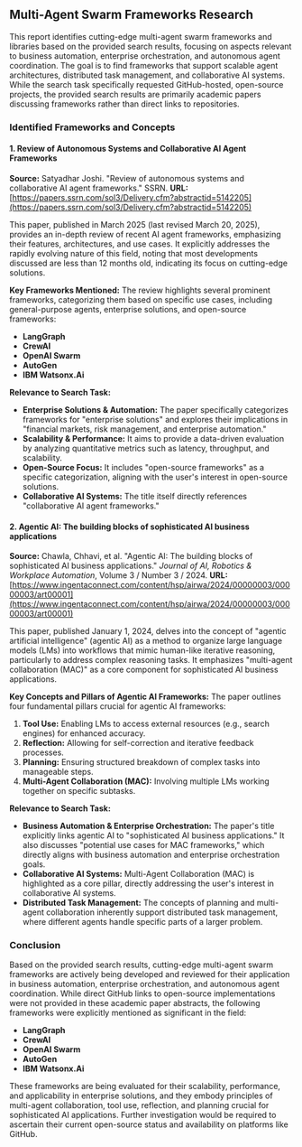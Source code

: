 ## Multi-Agent Swarm Frameworks Research

This report identifies cutting-edge multi-agent swarm frameworks and libraries based on the provided search results, focusing on aspects relevant to business automation, enterprise orchestration, and autonomous agent coordination. The goal is to find frameworks that support scalable agent architectures, distributed task management, and collaborative AI systems. While the search task specifically requested GitHub-hosted, open-source projects, the provided search results are primarily academic papers discussing frameworks rather than direct links to repositories.

### Identified Frameworks and Concepts

#### 1. Review of Autonomous Systems and Collaborative AI Agent Frameworks

**Source:** Satyadhar Joshi. "Review of autonomous systems and collaborative AI agent frameworks." SSRN.
**URL:** [https://papers.ssrn.com/sol3/Delivery.cfm?abstractid=5142205](https://papers.ssrn.com/sol3/Delivery.cfm?abstractid=5142205)

This paper, published in March 2025 (last revised March 20, 2025), provides an in-depth review of recent AI agent frameworks, emphasizing their features, architectures, and use cases. It explicitly addresses the rapidly evolving nature of this field, noting that most developments discussed are less than 12 months old, indicating its focus on cutting-edge solutions.

**Key Frameworks Mentioned:**
The review highlights several prominent frameworks, categorizing them based on specific use cases, including general-purpose agents, enterprise solutions, and open-source frameworks:
*   **LangGraph**
*   **CrewAI**
*   **OpenAI Swarm**
*   **AutoGen**
*   **IBM Watsonx.Ai**

**Relevance to Search Task:**
*   **Enterprise Solutions & Automation:** The paper specifically categorizes frameworks for "enterprise solutions" and explores their implications in "financial markets, risk management, and enterprise automation."
*   **Scalability & Performance:** It aims to provide a data-driven evaluation by analyzing quantitative metrics such as latency, throughput, and scalability.
*   **Open-Source Focus:** It includes "open-source frameworks" as a specific categorization, aligning with the user's interest in open-source solutions.
*   **Collaborative AI Systems:** The title itself directly references "collaborative AI agent frameworks."

#### 2. Agentic AI: The building blocks of sophisticated AI business applications

**Source:** Chawla, Chhavi, et al. "Agentic AI: The building blocks of sophisticated AI business applications." *Journal of AI, Robotics & Workplace Automation*, Volume 3 / Number 3 / 2024.
**URL:** [https://www.ingentaconnect.com/content/hsp/airwa/2024/00000003/00000003/art00001](https://www.ingentaconnect.com/content/hsp/airwa/2024/00000003/00000003/art00001)

This paper, published January 1, 2024, delves into the concept of "agentic artificial intelligence" (agentic AI) as a method to organize large language models (LMs) into workflows that mimic human-like iterative reasoning, particularly to address complex reasoning tasks. It emphasizes "multi-agent collaboration (MAC)" as a core component for sophisticated AI business applications.

**Key Concepts and Pillars of Agentic AI Frameworks:**
The paper outlines four fundamental pillars crucial for agentic AI frameworks:
1.  **Tool Use:** Enabling LMs to access external resources (e.g., search engines) for enhanced accuracy.
2.  **Reflection:** Allowing for self-correction and iterative feedback processes.
3.  **Planning:** Ensuring structured breakdown of complex tasks into manageable steps.
4.  **Multi-Agent Collaboration (MAC):** Involving multiple LMs working together on specific subtasks.

**Relevance to Search Task:**
*   **Business Automation & Enterprise Orchestration:** The paper's title explicitly links agentic AI to "sophisticated AI business applications." It also discusses "potential use cases for MAC frameworks," which directly aligns with business automation and enterprise orchestration goals.
*   **Collaborative AI Systems:** Multi-Agent Collaboration (MAC) is highlighted as a core pillar, directly addressing the user's interest in collaborative AI systems.
*   **Distributed Task Management:** The concepts of planning and multi-agent collaboration inherently support distributed task management, where different agents handle specific parts of a larger problem.

### Conclusion

Based on the provided search results, cutting-edge multi-agent swarm frameworks are actively being developed and reviewed for their application in business automation, enterprise orchestration, and autonomous agent coordination. While direct GitHub links to open-source implementations were not provided in these academic paper abstracts, the following frameworks were explicitly mentioned as significant in the field:

*   **LangGraph**
*   **CrewAI**
*   **OpenAI Swarm**
*   **AutoGen**
*   **IBM Watsonx.Ai**

These frameworks are being evaluated for their scalability, performance, and applicability in enterprise solutions, and they embody principles of multi-agent collaboration, tool use, reflection, and planning crucial for sophisticated AI applications. Further investigation would be required to ascertain their current open-source status and availability on platforms like GitHub.